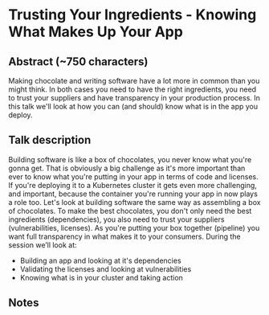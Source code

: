 # Trusting Your Ingredients - Knowing What Makes Up Your App #

## Abstract (~750 characters) ##

Making chocolate and writing software have a lot more in common than you might think. In both cases you need to have the right ingredients, you need to trust your suppliers and have transparency in your production process. In this talk we'll look at how you can (and should) know what is in the app you deploy.

## Talk description ##

Building software is like a box of chocolates, you never know what you're gonna get. That is obviously a big challenge as it's more important than ever to know what you're putting in your app in terms of code and licenses. If you're deploying it to a Kubernetes cluster it gets even more challenging, and important, because the container you're running your app in now plays a role too.
Let's look at building software the same way as assembling a box of chocolates. To make the best chocolates, you don't only need the best ingredients (dependencies), you also need to trust your suppliers (vulnerabilities, licenses). As you're putting your box together (pipeline) you want full transparency in what makes it to your consumers. 
During the session we’ll look at:

* Building an app and looking at it's dependencies
* Validating the licenses and looking at vulnerabilities
* Knowing what is in your cluster and taking action

## Notes ##

